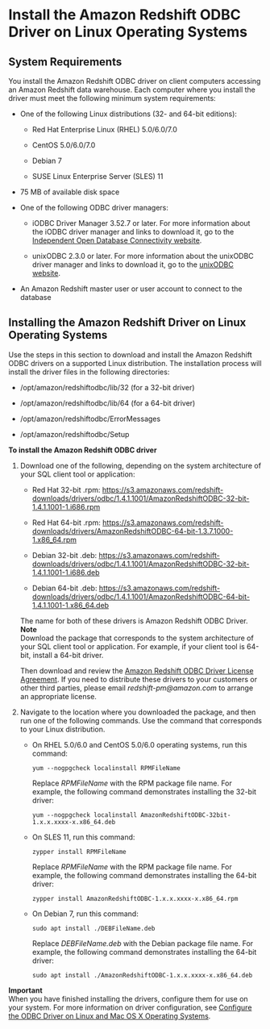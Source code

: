 # Install the Amazon Redshift ODBC Driver on Linux Operating Systems<a name="install-odbc-driver-linux"></a>

## System Requirements<a name="odbc-driver-sysreq-linux"></a>

You install the Amazon Redshift ODBC driver on client computers accessing an Amazon Redshift data warehouse\. Each computer where you install the driver must meet the following minimum system requirements: 

+ One of the following Linux distributions \(32\- and 64\-bit editions\):

  + Red Hat Enterprise Linux \(RHEL\) 5\.0/6\.0/7\.0

  + CentOS 5\.0/6\.0/7\.0

  + Debian 7

  + SUSE Linux Enterprise Server \(SLES\) 11

+ 75 MB of available disk space

+ One of the following ODBC driver managers: 

  + iODBC Driver Manager 3\.52\.7 or later\. For more information about the iODBC driver manager and links to download it, go to the [Independent Open Database Connectivity website](https://www.iodbc.org/dataspace/iodbc/wiki/iODBC/)\.

  + unixODBC 2\.3\.0 or later\. For more information about the unixODBC driver manager and links to download it, go to the [unixODBC website](https://www.unixodbc.org/)\. 

+ An Amazon Redshift master user or user account to connect to the database

## Installing the Amazon Redshift Driver on Linux Operating Systems<a name="odbc-driver-linux-how-to-install"></a>

Use the steps in this section to download and install the Amazon Redshift ODBC drivers on a supported Linux distribution\. The installation process will install the driver files in the following directories: 

+ /opt/amazon/redshiftodbc/lib/32 \(for a 32\-bit driver\)

+ /opt/amazon/redshiftodbc/lib/64 \(for a 64\-bit driver\)

+ /opt/amazon/redshiftodbc/ErrorMessages

+ /opt/amazon/redshiftodbc/Setup<a name="rs-mgmt-install-odbc-drivers-linux"></a>

**To install the Amazon Redshift ODBC driver**

1. Download one of the following, depending on the system architecture of your SQL client tool or application: 

   + Red Hat 32\-bit \.rpm: [https://s3\.amazonaws\.com/redshift\-downloads/drivers/odbc/1\.4\.1\.1001/AmazonRedshiftODBC\-32\-bit\-1\.4\.1\.1001\-1\.i686\.rpm](https://s3.amazonaws.com/redshift-downloads/drivers/odbc/1.4.1.1001/AmazonRedshiftODBC-32-bit-1.4.1.1001-1.i686.rpm)

   + Red Hat 64\-bit \.rpm: [https://s3\.amazonaws\.com/redshift\-downloads/drivers/AmazonRedshiftODBC\-64\-bit\-1\.3\.7\.1000\-1\.x86\_64\.rpm](https://s3.amazonaws.com/redshift-downloads/drivers/odbc/1.4.1.1001/AmazonRedshiftODBC-64-bit-1.4.1.1001-1.x86_64.rpm) 

   + Debian 32\-bit \.deb: [https://s3\.amazonaws\.com/redshift\-downloads/drivers/odbc/1\.4\.1\.1001/AmazonRedshiftODBC\-32\-bit\-1\.4\.1\.1001\-1\.i686\.deb](https://s3.amazonaws.com/redshift-downloads/drivers/odbc/1.4.1.1001/AmazonRedshiftODBC-32-bit-1.4.1.1001-1.i686.deb)

   + Debian 64\-bit \.deb: [https://s3\.amazonaws\.com/redshift\-downloads/drivers/odbc/1\.4\.1\.1001/AmazonRedshiftODBC\-64\-bit\-1\.4\.1\.1001\-1\.x86\_64\.deb](https://s3.amazonaws.com/redshift-downloads/drivers/odbc/1.4.1.1001/AmazonRedshiftODBC-64-bit-1.4.1.1001-1.x86_64.deb) 

   The name for both of these drivers is Amazon Redshift ODBC Driver\.
**Note**  
Download the package that corresponds to the system architecture of your SQL client tool or application\. For example, if your client tool is 64\-bit, install a 64\-bit driver\.

    Then download and review the [Amazon Redshift ODBC Driver License Agreement](https://s3.amazonaws.com/redshift-downloads/drivers/Amazon+Redshift+ODBC+Driver+License+Agreement.pdf)\. If you need to distribute these drivers to your customers or other third parties, please email *redshift\-pm@amazon\.com* to arrange an appropriate license\. 

1. Navigate to the location where you downloaded the package, and then run one of the following commands\. Use the command that corresponds to your Linux distribution\. 

   + On RHEL 5\.0/6\.0 and CentOS 5\.0/6\.0 operating systems, run this command:

     ```
     yum --nogpgcheck localinstall RPMFileName
     ```

     Replace *RPMFileName* with the RPM package file name\. For example, the following command demonstrates installing the 32\-bit driver:

     ```
     yum --nogpgcheck localinstall AmazonRedshiftODBC-32bit-1.x.x.xxxx-x.x86_64.deb
     ```

   + On SLES 11, run this command:

     ```
     zypper install RPMFileName
     ```

     Replace *RPMFileName* with the RPM package file name\. For example, the following command demonstrates installing the 64\-bit driver:

     ```
     zypper install AmazonRedshiftODBC-1.x.x.xxxx-x.x86_64.rpm
     ```

   + On Debian 7, run this command:

     ```
     sudo apt install ./DEBFileName.deb
     ```

     Replace *DEBFileName\.deb* with the Debian package file name\. For example, the following command demonstrates installing the 64\-bit driver:

     ```
     sudo apt install ./AmazonRedshiftODBC-1.x.x.xxxx-x.x86_64.deb
     ```

**Important**  
When you have finished installing the drivers, configure them for use on your system\. For more information on driver configuration, see [Configure the ODBC Driver on Linux and Mac OS X Operating Systems](odbc-driver-configure-linux-mac.md)\.

